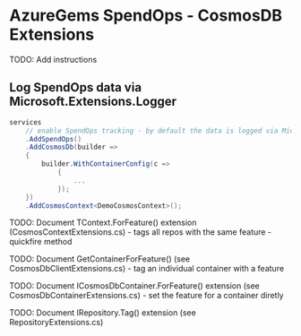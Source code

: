 # AzureGems SpendOps - CosmosDB Extensions
TODO: Add instructions

## Log SpendOps data via Microsoft.Extensions.Logger

```csharp
services
    // enable SpendOps tracking - by default the data is logged via Microsoft.Extensions.Logger
    .AddSpendOps()
    .AddCosmosDb(builder =>
    {
        builder.WithContainerConfig(c =>
            {
                ...
            });
    })
    .AddCosmosContext<DemoCosmosContext>();
```

TODO: Document TContext.ForFeature() extension (CosmosContextExtensions.cs) - tags all repos with the same feature - quickfire method

TODO: Document GetContainerForFeature() (see CosmosDbClientExtensions.cs) - tag an individual container with a feature

TODO: Document ICosmosDbContainer.ForFeature() extension (see CosmosDbContainerExtensions.cs) - set the feature for a container diretly

TODO: Document IRepository.Tag() extension (see RepositoryExtensions.cs)